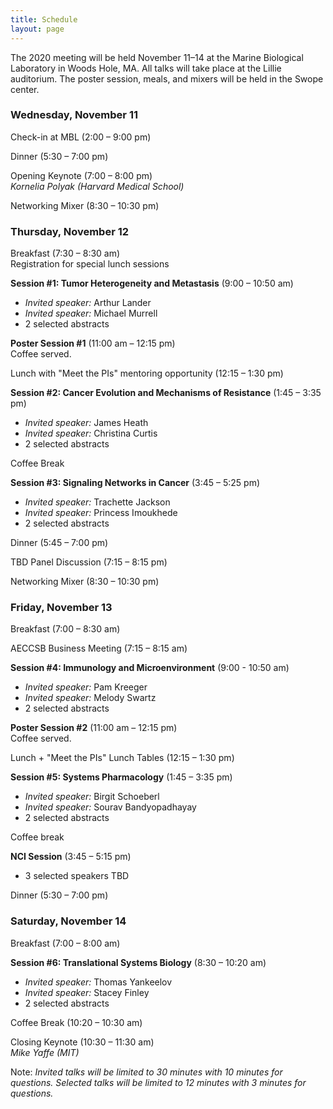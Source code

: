 ```yaml
---
title: Schedule
layout: page
---
```


The 2020 meeting will be held November 11–14 at the Marine Biological Laboratory in Woods Hole, MA. All talks will take place at the Lillie auditorium. The poster session, meals, and mixers will be held in the Swope center.

### Wednesday, November 11

Check-in at MBL (2:00 – 9:00 pm)

Dinner (5:30 – 7:00 pm)

Opening Keynote (7:00 – 8:00 pm)  
*Kornelia Polyak (Harvard Medical School)*

Networking Mixer (8:30 – 10:30 pm)

### Thursday, November 12

Breakfast (7:30 – 8:30 am)  
Registration for special lunch sessions

**Session #1: Tumor Heterogeneity and Metastasis** (9:00 – 10:50 am)  

- *Invited speaker:* Arthur Lander
- *Invited speaker:* Michael Murrell
- 2 selected abstracts

**Poster Session #1** (11:00 am – 12:15 pm)  
Coffee served.

Lunch with "Meet the PIs" mentoring opportunity (12:15 – 1:30 pm)

 **Session #2: Cancer Evolution and Mechanisms of Resistance** (1:45 – 3:35 pm)  

- *Invited speaker:* James Heath
- *Invited speaker:* Christina Curtis
- 2 selected abstracts

Coffee Break

**Session #3: Signaling Networks in Cancer** (3:45 – 5:25 pm)  

- *Invited speaker:* Trachette Jackson
- *Invited speaker:* Princess Imoukhede
- 2 selected abstracts

Dinner (5:45 – 7:00 pm)

TBD Panel Discussion (7:15 – 8:15 pm)

Networking Mixer (8:30 – 10:30 pm)

### Friday, November 13

Breakfast (7:00 – 8:30 am)

AECCSB Business Meeting (7:15 – 8:15 am)

**Session #4: Immunology and Microenvironment** (9:00 - 10:50 am)
- *Invited speaker:* Pam Kreeger
- *Invited speaker:* Melody Swartz
- 2 selected abstracts

**Poster Session #2** (11:00 am – 12:15 pm)  
Coffee served.

Lunch + "Meet the PIs" Lunch Tables (12:15 – 1:30 pm)

**Session #5: Systems Pharmacology** (1:45 – 3:35 pm)
- *Invited speaker:* Birgit Schoeberl
- *Invited speaker:* Sourav Bandyopadhayay
- 2 selected abstracts

Coffee break

**NCI Session** (3:45 – 5:15 pm)
- 3 selected speakers TBD

Dinner (5:30 – 7:00 pm)

### Saturday, November 14

Breakfast (7:00 – 8:00 am)

**Session #6: Translational Systems Biology** (8:30 – 10:20 am)  

- *Invited speaker:* Thomas Yankeelov
- *Invited speaker:* Stacey Finley
- 2 selected abstracts

Coffee Break (10:20 – 10:30 am)

Closing Keynote (10:30 – 11:30 am)  
*Mike Yaffe (MIT)*

Note: *Invited talks will be limited to 30 minutes with 10 minutes for questions. Selected talks will be limited to 12 minutes with 3 minutes for questions.*
